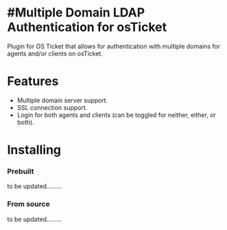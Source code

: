 #Multiple Domain LDAP Authentication for osTicket
=====================================
Plugin for OS Ticket that allows for authentication with multiple domains for agents and/or clients on osTicket.

Features
========
 - Multiple domain server support.
 - SSL connection support.
 - Login for both agents and clients (can be toggled for neither, either, or both).

Installing
==========

### Prebuilt

to be updated.........

### From source

to be updated.........

